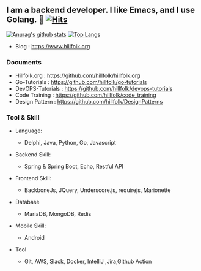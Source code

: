 ## I am a backend developer. I like Emacs, and I use Golang. 👋 [![Hits](https://hits.seeyoufarm.com/api/count/incr/badge.svg?url=https%3A%2F%2Fgithub.com%2Fhillfolk&count_bg=%2379C83D&title_bg=%23555555&icon=&icon_color=%23E7E7E7&title=hits&edge_flat=false)](https://hits.seeyoufarm.com)

[![Anurag's github stats](https://github-readme-stats.vercel.app/api?username=hillfolk)](https://github.com/anuraghazra/github-readme-stats) [![Top Langs](https://github-readme-stats.vercel.app/api/top-langs/?username=hillfolk)](https://github.com/anuraghazra/github-readme-stats)


- Blog : https://www.hillfolk.org

### Documents
- Hillfolk.org : <https://github.com/hillfolk/hillfolk.org>
- Go-Tutorials : <https://github.com/hillfolk/go-tutorials>
- DevOPS-Tutorials : https://github.com/hillfolk/devops-tutorials
- Code Training : https://github.com/hillfolk/code_training
- Design Pattern : https://github.com/hillfolk/DesignPatterns



### Tool & Skill

-   Language:
    -   Delphi, Java, Python, Go, Javascript

-   Backend Skill:
    -   Spring & Spring Boot, Echo, Restful API

-   Frontend Skill:
    -   BackboneJs, JQuery, Underscore.js, requirejs, Marionette

-   Database
    -   MariaDB, MongoDB, Redis

-   Mobile Skill:
    -   Android

-   Tool
    -   Git, AWS, Slack, Docker, IntelliJ ,Jira,Github Action


